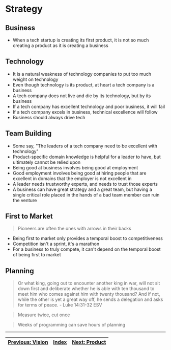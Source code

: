 # Strategy

## Business

* When a tech startup is creating its first product, it is not so much creating a product as it is creating a business

## Technology

* It is a natural weakness of technology companies to put too much weight on technology
* Even though technology is its product, at heart a tech company is a business
* A tech company does not live and die by its technology, but by its business
* If a tech company has excellent technology and poor business, it will fail
* If a tech company excels in business, technical excellence will follow
* Business should always drive tech

## Team Building

* Some say, "The leaders of a tech company need to be excellent with technology"
* Product-specific domain knowledge is helpful for a leader to have, but ultimately cannot be relied upon
* Being good at business involves being good at employment
* Good employment involves being good at hiring people that are excellent in domains that the employer is not excellent in
* A leader needs trustworthy experts, and needs to trust those experts
* A business can have great strategy and a great team, but having a single critical role placed in the hands of a bad team member can ruin the venture

## First to Market

> Pioneers are often the ones with arrows in their backs

* Being first to market only provides a temporal boost to competitiveness
* Competition isn't a sprint, it's a marathon
* For a business to truly compete, it can't depend on the temporal boost of being first to market

## Planning

> Or what king, going out to encounter another king in war, will not sit down first and deliberate whether he is able with ten thousand to meet him who comes against him with twenty thousand? And if not, while the other is yet a great way off, he sends a delegation and asks for terms of peace. - Luke 14:31-32 ESV

> Measure twice, cut once

> Weeks of programming can save hours of planning

---

| [Previous: Vision](./vision.md) | [Index](./tech-company-business-strategy.md) | [Next: Product](./product.md) |
| :-----------------------------: | :------------------------------------------: | :---------------------------: |